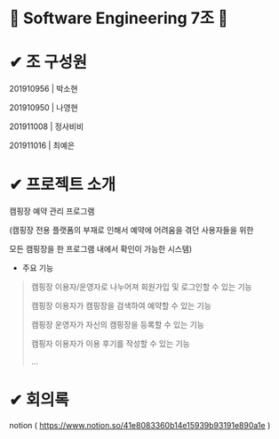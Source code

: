 # 🐥 Software Engineering 7조 🐥



# ✔ 조 구성원

 201910956 | 박소현
 
 201910950 | 나영현
 
 201911008 | 정사비비
 
 201911016 | 최예은

# ✔ 프로젝트 소개

 캠핑장 예약 관리 프로그램
 
(캠핑장 전용 플랫폼의 부재로 인해서 예약에 어려움을 겪던 사용자들을 위한

모든 캠핑장을 한 프로그램 내에서 확인이 가능한 시스템)
 
* 주요 기능

 > 캠핑장 이용자/운영자로 나누어져 회원가입 및 로그인할 수 있는 기능
 > 
 > 캠핑장 이용자가 캠핑장을 검색하여 예약할 수 있는 기능
 > 
 > 캠핑장 운영자가 자신의 캠핑장을 등록할 수 있는 기능
 > 
 > 캠핑자 이용자가 이용 후기를 작성할 수 있는 기능
 > 
 > ...

 
 # ✔ 회의록
notion ( https://www.notion.so/41e8083360b14e15939b93191e890a1e )
